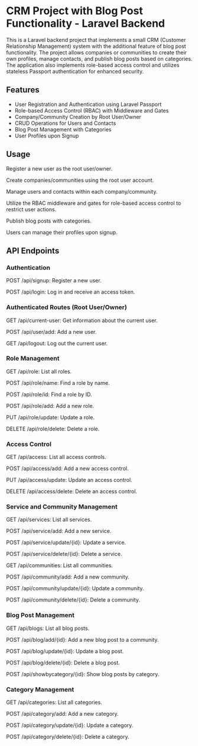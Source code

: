 # CRM Project with Blog Post Functionality - Laravel Backend

This is a Laravel backend project that implements a small CRM (Customer Relationship Management) system with the additional feature of blog post functionality. The project allows companies or communities to create their own profiles, manage contacts, and publish blog posts based on categories. The application also implements role-based access control and utilizes stateless Passport authentication for enhanced security.

## Features

- User Registration and Authentication using Laravel Passport
- Role-based Access Control (RBAC) with Middleware and Gates
- Company/Community Creation by Root User/Owner
- CRUD Operations for Users and Contacts
- Blog Post Management with Categories
- User Profiles upon Signup

## Usage

Register a new user as the root user/owner.

Create companies/communities using the root user account.

Manage users and contacts within each company/community.

Utilize the RBAC middleware and gates for role-based access control to restrict user actions.

Publish blog posts with categories.

Users can manage their profiles upon signup.

## API Endpoints

### Authentication

POST /api/signup: Register a new user.

POST /api/login: Log in and receive an access token.

### Authenticated Routes (Root User/Owner)

GET /api/current-user: Get information about the current user.

POST /api/user/add: Add a new user.

GET /api/logout: Log out the current user.

### Role Management

GET /api/role: List all roles.

POST /api/role/name: Find a role by name.

POST /api/role/id: Find a role by ID.

POST /api/role/add: Add a new role.

PUT /api/role/update: Update a role.

DELETE /api/role/delete: Delete a role.

### Access Control

GET /api/access: List all access controls.

POST /api/access/add: Add a new access control.

PUT /api/access/update: Update an access control.

DELETE /api/access/delete: Delete an access control.

### Service and Community Management

GET /api/services: List all services.

POST /api/service/add: Add a new service.

POST /api/service/update/{id}: Update a service.

POST /api/service/delete/{id}: Delete a service.

GET /api/communities: List all communities.

POST /api/community/add: Add a new community.

POST /api/community/update/{id}: Update a community.

POST /api/community/delete/{id}: Delete a community.

### Blog Post Management

GET /api/blogs: List all blog posts.

POST /api/blog/add/{id}: Add a new blog post to a community.

POST /api/blog/update/{id}: Update a blog post.

POST /api/blog/delete/{id}: Delete a blog post.

POST /api/showbycategory/{id}: Show blog posts by category.

### Category Management

GET /api/categories: List all categories.

POST /api/category/add: Add a new category.

POST /api/category/update/{id}: Update a category.

POST /api/category/delete/{id}: Delete a category.